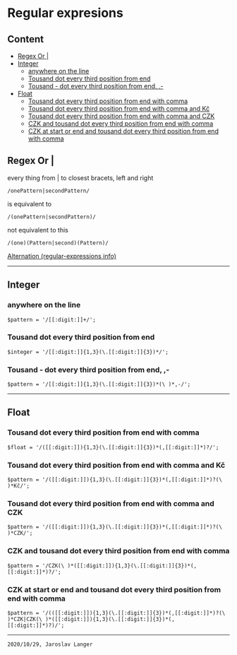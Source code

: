 # Regular expresions

## Content <!-- omit in toc -->

- [Regex Or |](#regex-or-)
- [Integer](#integer)
  - [anywhere on the line](#anywhere-on-the-line)
  - [Tousand dot every third position from end](#tousand-dot-every-third-position-from-end)
  - [Tousand - dot every third position from end, ,-](#tousand---dot-every-third-position-from-end--)
- [Float](#float)
  - [Tousand dot every third position from end with comma](#tousand-dot-every-third-position-from-end-with-comma)
  - [Tousand dot every third position from end with comma and Kč](#tousand-dot-every-third-position-from-end-with-comma-and-kč)
  - [Tousand dot every third position from end with comma and CZK](#tousand-dot-every-third-position-from-end-with-comma-and-czk)
  - [CZK and tousand dot every third position from end with comma](#czk-and-tousand-dot-every-third-position-from-end-with-comma)
  - [CZK at start or end and tousand dot every third position from end with comma](#czk-at-start-or-end-and-tousand-dot-every-third-position-from-end-with-comma)

## Regex Or |

every thing from | to closest bracets, left and right

```
/onePattern|secondPattern/
```
is equivalent to
```
/(onePattern|secondPattern)/
```
not equivalent to this
```
/(one)(Pattern|second)(Pattern)/
```

[Alternation (regular-expressions info)](https://www.regular-expressions.info/alternation.html)

---

## Integer

### anywhere on the line
```
$pattern = '/[[:digit:]]+/';
```
### Tousand dot every third position from end
```
$integer = '/[[:digit:]]{1,3}(\.[[:digit:]]{3})*/';
```
### Tousand - dot every third position from end, ,-
```
$pattern = '/[[:digit:]]{1,3}(\.[[:digit:]]{3})*(\ )*,-/';
```

---

## Float

### Tousand dot every third position from end with comma
```
$float = '/([[:digit:]]){1,3}(\.[[:digit:]]{3})*(,[[:digit:]]*)?/';
```
### Tousand dot every third position from end with comma and Kč
```
$pattern = '/([[:digit:]]){1,3}(\.[[:digit:]]{3})*(,[[:digit:]]*)?(\ )*Kč/';
```
### Tousand dot every third position from end with comma and CZK
```
$pattern = '/([[:digit:]]){1,3}(\.[[:digit:]]{3})*(,[[:digit:]]*)?(\ )*CZK/';
```
### CZK and tousand dot every third position from end with comma
```
$pattern = '/CZK(\ )*([[:digit:]]){1,3}(\.[[:digit:]]{3})*(,[[:digit:]]*)?/';
```
### CZK at start or end and tousand dot every third position from end with comma
```
$pattern = '/(([[:digit:]]){1,3}(\.[[:digit:]]{3})*(,[[:digit:]]*)?(\ )*CZK|CZK(\ )*([[:digit:]]){1,3}(\.[[:digit:]]{3})*(,[[:digit:]]*)?)/';
```

---

```2020/10/29, Jaroslav Langer```
